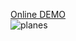 [Online DEMO](http://davidguan.me/plane-text-particles)   
![planes](https://user-images.githubusercontent.com/10692276/30324516-adf9f10e-9804-11e7-8d06-5eb63e4aee94.gif)

